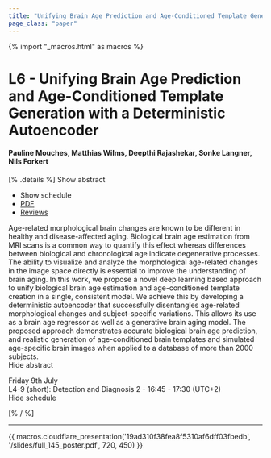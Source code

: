 ```yaml
---
title: "Unifying Brain Age Prediction and Age-Conditioned Template Generation with a Deterministic Autoencoder"
page_class: "paper"
---
```


{% import "_macros.html" as macros %}

# L6 - Unifying Brain Age Prediction and Age-Conditioned Template Generation with a Deterministic Autoencoder

#### Pauline Mouches, Matthias Wilms, Deepthi Rajashekar, Sonke Langner, Nils Forkert

[% .details %]
<a class="toggle_visibility" data-selector=".abstract" data-level="3">Show abstract</a>
- <a class="toggle_visibility" data-selector=".schedule" data-level="3">Show schedule</a>
- <a href="/proceedings/mouches21.pdf">PDF</a>
- <a href="https://openreview.net/forum?id=9ClUQ2ELJap">Reviews</a>

<p>
    <span class="abstract">
        Age-related morphological brain changes are known to be different in healthy and disease-affected aging. Biological brain age estimation from MRI scans is a common way to quantify this effect whereas differences between biological and chronological age indicate degenerative processes. The ability to visualize and analyze the morphological age-related changes in the image space directly is essential to improve the understanding of brain aging. In this work, we propose a novel deep learning based approach to unify biological brain age estimation and age-conditioned template creation in a single, consistent model. We achieve this by developing a deterministic autoencoder that successfully disentangles age-related morphological changes and subject-specific variations. This allows its use as a brain age regressor as well as a generative brain aging model. The proposed approach demonstrates accurate biological brain age prediction, and realistic generation of age-conditioned brain templates and simulated age-specific brain images when applied to a database of more than 2000 subjects.
        <br>
        <span class="actions"><a class="toggle_visibility" data-level="2">Hide abstract</a></span>
    </span>
</p>

<p>
    <span class="schedule">
         Friday 9th July<br>L4-9 (short): Detection and Diagnosis 2 - 16:45 - 17:30 (UTC+2)
        <br>
        <span class="actions"><a class="toggle_visibility" data-level="2">Hide schedule</a></span>
    </span>
</p>

[% / %]


---

{{ macros.cloudflare_presentation('19ad310f38fea8f5310af6dff03fbedb', '/slides/full_145_poster.pdf', 720, 450) }}
